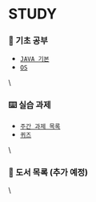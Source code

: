 # STUDY

### 📝 기초 공부

* [`JAVA 기본`](https://github.com/sanscout1/javaStudy/tree/main/src/Java\_Lecture)
* [`OS`](https://github.com/sanscout1/javaStudy/tree/main/src/OperatingSystem)

\


### ⌨️ 실습 과제

* [`주간 과제 목록`](https://github.com/sanscout1/javaStudy/tree/main/src/Java\_assignments)
* [`퀴즈`](https://github.com/sanscout1/javaStudy/tree/main/src/Java\_Test/shinsegaeTranning/javaBasic)

\


### 📗 도서 목록 (추가 예정)

\
